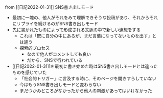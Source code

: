
from [[日記2022-01-31]]
SNS書き出しモード
- 最初に一塊の、他人がそれをみて理解できそうな投稿があり、それからそれにリプライを続けるのがSNS書き出しモード
- 先に書かれたものによって形成される文脈の中で新しい連想をする
    - これは「既に自分の中にあるが、まだ言葉になってないものを出す」とは違う
    - 探索的プロセス
        - なので他人がコメントしても良い
        - だから、SNSで行われている
- [[日記2022-01-31]]を最初に書き始めた時はSNS書き出しモードとは違ったものを感じていた
    - 「社会的トリガー」に言及する時に、そのページを開きすらしていない
    - 今はもうSNS書き出しモードと変わらない
    - まだつかみどころがなかったから他人の刺激があってはいけなかった

